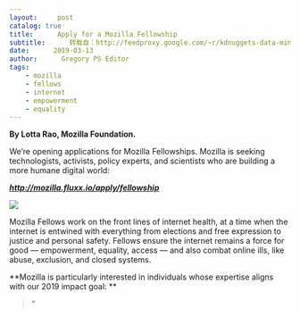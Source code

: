 ```yaml
---
layout:     post
catalog: true
title:      Apply for a Mozilla Fellowship
subtitle:      转载自：http://feedproxy.google.com/~r/kdnuggets-data-mining-analytics/~3/cq1IDUHhvlA/apply-mozilla-fellowship.html
date:      2019-03-13
author:      Gregory PS Editor
tags:
    - mozilla
    - fellows
    - internet
    - empowerment
    - equality
---
```


**By Lotta Rao, Mozilla Foundation.**

We’re opening applications for Mozilla Fellowships. Mozilla is seeking technologists, activists, policy experts, and scientists who are building a more humane digital world:

***http://mozilla.fluxx.io/apply/fellowship***

![](https://blog.mozilla.org/wp-content/uploads/2019/03/Screen-Shot-2019-02-13-at-8.48.35-AM.png)


Mozilla Fellows work on the front lines of internet health, at a time when the internet is entwined with everything from elections and free expression to justice and personal safety. Fellows ensure the internet remains a force for good — empowerment, equality, access — and also combat online ills, like abuse, exclusion, and closed systems.

**Mozilla is particularly interested in individuals whose expertise aligns with our 2019 impact goal: **

> “
